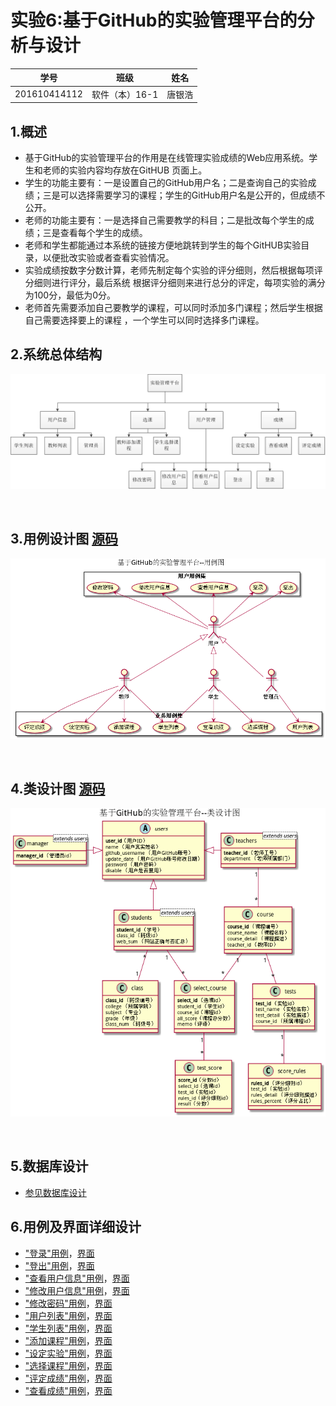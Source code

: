 # 实验6:基于GitHub的实验管理平台的分析与设计

|学号|班级|姓名|
|----|------|----|
|201610414112|软件（本）16-1|唐银浩|

## 1.概述
* 基于GitHub的实验管理平台的作用是在线管理实验成绩的Web应用系统。学生和老师的实验内容均存放在GitHUB 页面上。
* 学生的功能主要有：一是设置自己的GitHub用户名；二是查询自己的实验成绩；三是可以选择需要学习的课程；学生的GitHub用户名是公开的，但成绩不公开。
* 老师的功能主要有：一是选择自己需要教学的科目；二是批改每个学生的成绩；三是查看每个学生的成绩。
* 老师和学生都能通过本系统的链接方便地跳转到学生的每个GitHUB实验目录，以便批改实验或者查看实验情况。
* 实验成绩按数字分数计算，老师先制定每个实验的评分细则，然后根据每项评分细则进行评分，最后系统
根据评分细则来进行总分的评定，每项实验的满分为100分，最低为0分。
* 老师首先需要添加自己要教学的课程，可以同时添加多门课程；然后学生根据自己需要选择要上的课程
，一个学生可以同时选择多门课程。

## 2.系统总体结构
![img](./picture/系统总体结构.png)

<br>

## 3.用例设计图 [源码](./puml/SystemCase.puml)
![img](./picture/SystemCase.png)

<br>

## 4.类设计图 [源码](./puml/SystemClass.puml)
![img](./picture/SystemClass.png)

<br>

## 5.数据库设计

* [参见数据库设计](./Markdown/DataBase.md)

## 6.用例及界面详细设计
* ["登录"用例](./Markdown/LoginInfo.md)，[界面](./puml/SystemClass.puml)
* ["登出"用例](./Markdown/LoginOut.md)，[界面](./puml/SystemClass.puml)
* ["查看用户信息"用例](./Markdown/UserInfo.md)，[界面](./puml/SystemClass.puml)
* ["修改用户信息"用例](./Markdown/ModifyUserInfo.md)，[界面](./puml/SystemClass.puml)
* ["修改密码"用例](./Markdown/ModifyPassword.md)，[界面](./puml/SystemClass.puml)
* ["用户列表"用例](./Markdown/AllUserList.md)，[界面](./puml/SystemClass.puml)
* ["学生列表"用例](./Markdown/AllStudentList.md)，[界面](./puml/SystemClass.puml)
* ["添加课程"用例](./Markdown/AddCourse.md)，[界面](./puml/SystemClass.puml)
* ["设定实验"用例](./Markdown/AddTests.md)，[界面](./puml/SystemClass.puml)
* ["选择课程"用例](./Markdown/SelectCourse.md)，[界面](./puml/SystemClass.puml)
* ["评定成绩"用例](./Markdown/JudgeScore.md)，[界面](./puml/SystemClass.puml)
* ["查看成绩"用例](./Markdown/CheckScore.md)，[界面](./puml/SystemClass.puml)








